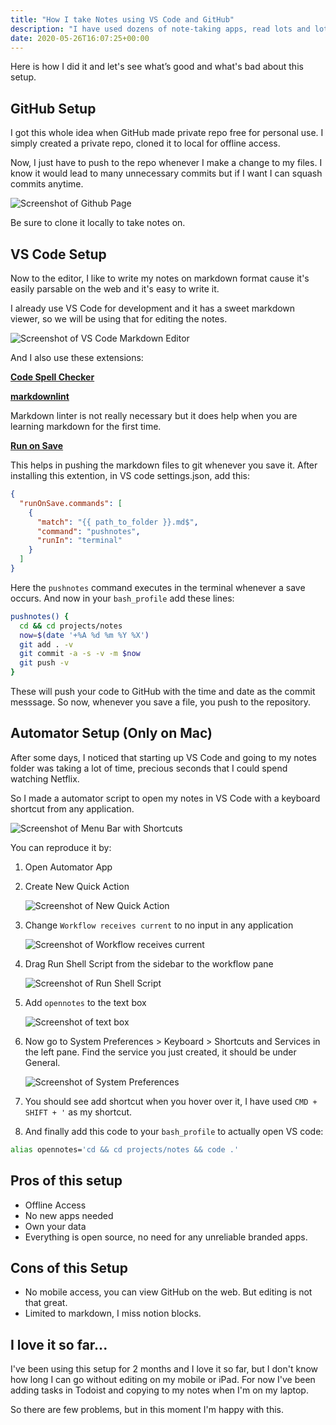 ```yaml
---
title: "How I take Notes using VS Code and GitHub"
description: "I have used dozens of note-taking apps, read lots and lots of hacker news threads on how different people organize their notes and finally settled on VS Code as the editor and GitHub Repo as the storage."
date: 2020-05-26T16:07:25+00:00
---
```


Here is how I did it and let's see what’s good and what's bad about this setup.

## GitHub Setup

I got this whole idea when GitHub made private repo free for personal use. I simply created a private repo, cloned it to local for offline access.

Now, I just have to push to the repo whenever I make a change to my files. I know it would lead to many unnecessary commits but if I want I can squash commits anytime.

![Screenshot of Github Page](2.png)

Be sure to clone it locally to take notes on.

## VS Code Setup

Now to the editor, I like to write my notes on markdown format cause it's easily parsable on the web and it's easy to write it.

I already use VS Code for development and it has a sweet markdown viewer, so we will be using that for editing the notes.

![Screenshot of VS Code Markdown Editor](8.png)

And I also use these extensions:

[**Code Spell Checker**](https://marketplace.visualstudio.com/items?itemName=streetsidesoftware.code-spell-checker)

[**markdownlint**](https://marketplace.visualstudio.com/items?itemName=DavidAnson.vscode-markdownlint)

Markdown linter is not really necessary but it does help when you are learning markdown for the first time.

[**Run on Save**](https://marketplace.visualstudio.com/items?itemName=pucelle.run-on-save)

This helps in pushing the markdown files to git whenever you save it. After installing this extention, in VS code settings.json, add this:

```json
{
  "runOnSave.commands": [
    {
      "match": "{{ path_to_folder }}.md$",
      "command": "pushnotes",
      "runIn": "terminal"
    }
  ]
}
```

Here the `pushnotes` command executes in the terminal whenever a save occurs. And now in your `bash_profile` add these lines:

```sh
pushnotes() {
  cd && cd projects/notes
  now=$(date '+%A %d %m %Y %X')
  git add . -v
  git commit -a -s -v -m $now
  git push -v
}
```

These will push your code to GitHub with the time and date as the commit messsage. So now, whenever you save a file, you push to the repository.

## Automator Setup (Only on Mac)

After some days, I noticed that starting up VS Code and going to my notes folder was taking a lot of time, precious seconds that I could spend watching Netflix.

So I made a automator script to open my notes in VS Code with a keyboard shortcut from any application.

![Screenshot of Menu Bar with Shortcuts](1.png)

You can reproduce it by:

1. Open Automator App
2. Create New Quick Action

   ![Screenshot of New Quick Action](3.png)

3. Change `Workflow receives current` to no input in any application

   ![Screenshot of Workflow receives current](4.png)

4. Drag Run Shell Script from the sidebar to the workflow pane

   ![Screenshot of Run Shell Script](5.png)

5. Add `opennotes` to the text box

   ![Screenshot of text box](6.png)

6. Now go to System Preferences > Keyboard > Shortcuts and Services in the left pane. Find the service you just created, it should be under General.

   ![Screenshot of System Preferences](7.png)

7. You should see add shortcut when you hover over it, I have used `CMD + SHIFT + '` as my shortcut.

8. And finally add this code to your `bash_profile` to actually open VS code:

```sh
alias opennotes='cd && cd projects/notes && code .'
```

## Pros of this setup

- Offline Access
- No new apps needed
- Own your data
- Everything is open source, no need for any unreliable branded apps.

## Cons of this Setup

- No mobile access, you can view GitHub on the web. But editing is not that great.
- Limited to markdown, I miss notion blocks.

## I love it so far...

I've been using this setup for 2 months and I love it so far, but I don't know how long I can go without editing on my mobile or iPad. For now I've been adding tasks in Todoist and copying to my notes when I'm on my laptop.

So there are few problems, but in this moment I'm happy with this.
